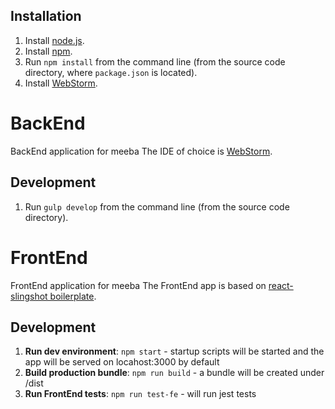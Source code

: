 ## Installation

1. Install [node.js](https://nodejs.org/en/download/).
2. Install [npm](https://docs.npmjs.com/cli/install).
3. Run `npm install` from the command line (from the source code directory, where `package.json` is located).
4. Install [WebStorm](https://www.jetbrains.com/webstorm/download/).



# BackEnd
BackEnd application for meeba
The IDE of choice is [WebStorm](https://www.jetbrains.com/webstorm/).

## Development
1. Run `gulp develop` from the command line (from the source code directory).

# FrontEnd
FrontEnd application for meeba
The FrontEnd app is based on [react-slingshot boilerplate](https://github.com/coryhouse/react-slingshot).

## Development
1. **Run dev environment**: `npm start` - startup scripts will be started and the app will be served on locahost:3000 by default
2. **Build production bundle**: `npm run build` - a bundle will be created under /dist
3. **Run FrontEnd tests**: `npm run test-fe` - will run jest tests
